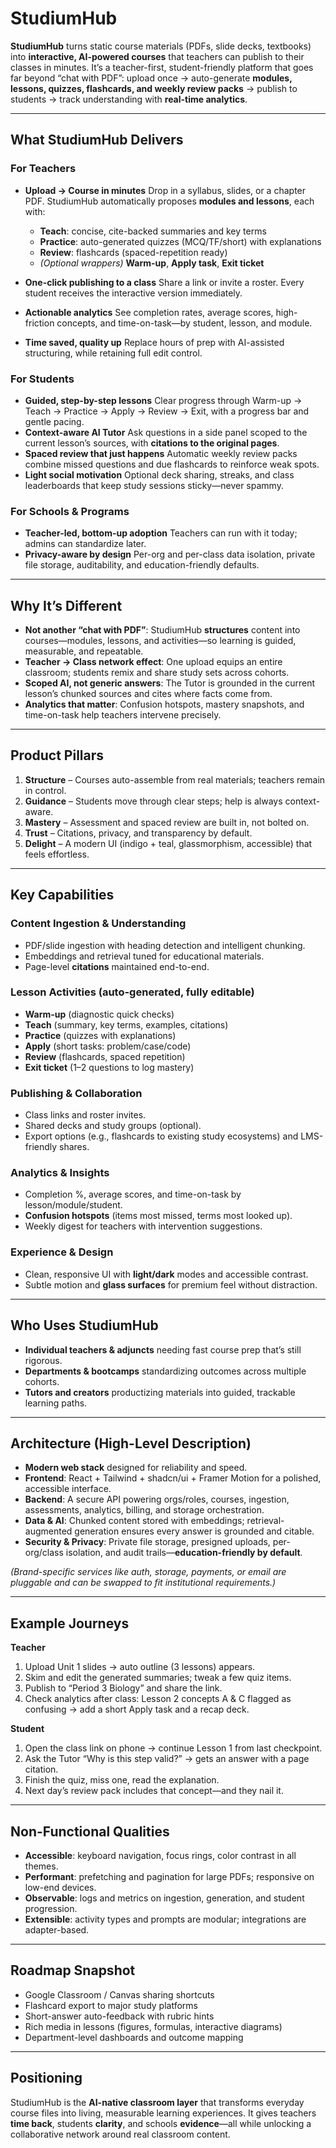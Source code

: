 # StudiumHub

**StudiumHub** turns static course materials (PDFs, slide decks, textbooks) into **interactive, AI-powered courses** that teachers can publish to their classes in minutes. It’s a teacher-first, student-friendly platform that goes far beyond “chat with PDF”: upload once → auto-generate **modules, lessons, quizzes, flashcards, and weekly review packs** → publish to students → track understanding with **real-time analytics**.

---

## What StudiumHub Delivers

### For Teachers

* **Upload → Course in minutes**
  Drop in a syllabus, slides, or a chapter PDF. StudiumHub automatically proposes **modules and lessons**, each with:

  * **Teach**: concise, cite-backed summaries and key terms
  * **Practice**: auto-generated quizzes (MCQ/TF/short) with explanations
  * **Review**: flashcards (spaced-repetition ready)
  * *(Optional wrappers)* **Warm-up**, **Apply task**, **Exit ticket**
* **One-click publishing to a class**
  Share a link or invite a roster. Every student receives the interactive version immediately.
* **Actionable analytics**
  See completion rates, average scores, high-friction concepts, and time-on-task—by student, lesson, and module.
* **Time saved, quality up**
  Replace hours of prep with AI-assisted structuring, while retaining full edit control.

### For Students

* **Guided, step-by-step lessons**
  Clear progress through Warm-up → Teach → Practice → Apply → Review → Exit, with a progress bar and gentle pacing.
* **Context-aware AI Tutor**
  Ask questions in a side panel scoped to the current lesson’s sources, with **citations to the original pages**.
* **Spaced review that just happens**
  Automatic weekly review packs combine missed questions and due flashcards to reinforce weak spots.
* **Light social motivation**
  Optional deck sharing, streaks, and class leaderboards that keep study sessions sticky—never spammy.

### For Schools & Programs

* **Teacher-led, bottom-up adoption**
  Teachers can run with it today; admins can standardize later.
* **Privacy-aware by design**
  Per-org and per-class data isolation, private file storage, auditability, and education-friendly defaults.

---

## Why It’s Different

* **Not another “chat with PDF”**: StudiumHub **structures** content into courses—modules, lessons, and activities—so learning is guided, measurable, and repeatable.
* **Teacher → Class network effect**: One upload equips an entire classroom; students remix and share study sets across cohorts.
* **Scoped AI, not generic answers**: The Tutor is grounded in the current lesson’s chunked sources and cites where facts come from.
* **Analytics that matter**: Confusion hotspots, mastery snapshots, and time-on-task help teachers intervene precisely.

---

## Product Pillars

1. **Structure** – Courses auto-assemble from real materials; teachers remain in control.
2. **Guidance** – Students move through clear steps; help is always context-aware.
3. **Mastery** – Assessment and spaced review are built in, not bolted on.
4. **Trust** – Citations, privacy, and transparency by default.
5. **Delight** – A modern UI (indigo + teal, glassmorphism, accessible) that feels effortless.

---

## Key Capabilities

### Content Ingestion & Understanding

* PDF/slide ingestion with heading detection and intelligent chunking.
* Embeddings and retrieval tuned for educational materials.
* Page-level **citations** maintained end-to-end.

### Lesson Activities (auto-generated, fully editable)

* **Warm-up** (diagnostic quick checks)
* **Teach** (summary, key terms, examples, citations)
* **Practice** (quizzes with explanations)
* **Apply** (short tasks: problem/case/code)
* **Review** (flashcards, spaced repetition)
* **Exit ticket** (1–2 questions to log mastery)

### Publishing & Collaboration

* Class links and roster invites.
* Shared decks and study groups (optional).
* Export options (e.g., flashcards to existing study ecosystems) and LMS-friendly shares.

### Analytics & Insights

* Completion %, average scores, and time-on-task by lesson/module/student.
* **Confusion hotspots** (items most missed, terms most looked up).
* Weekly digest for teachers with intervention suggestions.

### Experience & Design

* Clean, responsive UI with **light/dark** modes and accessible contrast.
* Subtle motion and **glass surfaces** for premium feel without distraction.

---

## Who Uses StudiumHub

* **Individual teachers & adjuncts** needing fast course prep that’s still rigorous.
* **Departments & bootcamps** standardizing outcomes across multiple cohorts.
* **Tutors and creators** productizing materials into guided, trackable learning paths.

---

## Architecture (High-Level Description)

* **Modern web stack** designed for reliability and speed.
* **Frontend**: React + Tailwind + shadcn/ui + Framer Motion for a polished, accessible interface.
* **Backend**: A secure API powering orgs/roles, courses, ingestion, assessments, analytics, billing, and storage orchestration.
* **Data & AI**: Chunked content stored with embeddings; retrieval-augmented generation ensures every answer is grounded and citable.
* **Security & Privacy**: Private file storage, presigned uploads, per-org/class isolation, and audit trails—**education-friendly by default**.

*(Brand-specific services like auth, storage, payments, or email are pluggable and can be swapped to fit institutional requirements.)*

---

## Example Journeys

**Teacher**

1. Upload Unit 1 slides → auto outline (3 lessons) appears.
2. Skim and edit the generated summaries; tweak a few quiz items.
3. Publish to “Period 3 Biology” and share the link.
4. Check analytics after class: Lesson 2 concepts A & C flagged as confusing → add a short Apply task and a recap deck.

**Student**

1. Open the class link on phone → continue Lesson 1 from last checkpoint.
2. Ask the Tutor “Why is this step valid?” → gets an answer with a page citation.
3. Finish the quiz, miss one, read the explanation.
4. Next day’s review pack includes that concept—and they nail it.

---

## Non-Functional Qualities

* **Accessible**: keyboard navigation, focus rings, color contrast in all themes.
* **Performant**: prefetching and pagination for large PDFs; responsive on low-end devices.
* **Observable**: logs and metrics on ingestion, generation, and student progression.
* **Extensible**: activity types and prompts are modular; integrations are adapter-based.

---

## Roadmap Snapshot

* Google Classroom / Canvas sharing shortcuts
* Flashcard export to major study platforms
* Short-answer auto-feedback with rubric hints
* Rich media in lessons (figures, formulas, interactive diagrams)
* Department-level dashboards and outcome mapping

---

## Positioning

StudiumHub is the **AI-native classroom layer** that transforms everyday course files into living, measurable learning experiences. It gives teachers **time back**, students **clarity**, and schools **evidence**—all while unlocking a collaborative network around real classroom content.
